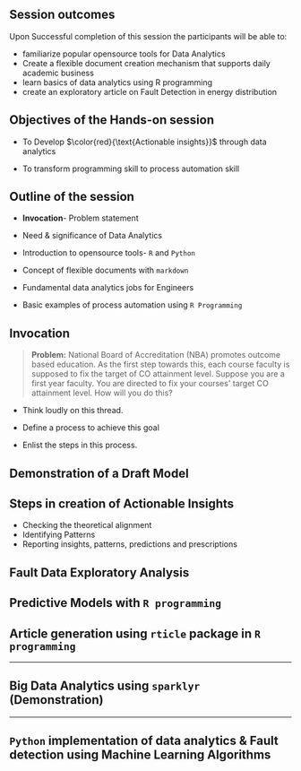 ## Session outcomes

Upon Successful completion of this session the participants will be able to:

- familiarize popular opensource tools for Data Analytics
- Create a flexible document creation mechanism that supports daily academic business
- learn basics of data analytics using R programming
- create an exploratory article on Fault Detection in energy distribution

## Objectives of the Hands-on session

- To Develop $\color{red}{\text{Actionable insights}}$ through data analytics 

- To transform programming skill to process automation skill  


## Outline of the session

- **Invocation**- Problem statement 

- Need & significance of Data Analytics

- Introduction to opensource tools- `R` and `Python`

- Concept of flexible documents with `markdown`

- Fundamental data analytics jobs for Engineers

- Basic examples of process automation using `R Programming`


## Invocation

>**Problem:** National Board of Accreditation (NBA) promotes outcome based education.
> As the first step towards this, each course faculty is supposed to fix the target of CO attainment level.
>  Suppose you are a first year faculty. You are directed to fix your courses' target CO attainment level.
>   How will you do this? 


- Think loudly on this thread.

- Define a process to achieve this goal

- Enlist the steps in this process.

## Demonstration of a Draft Model


## Steps in creation of Actionable Insights

- Checking the theoretical alignment
- Identifying Patterns
- Reporting insights, patterns, predictions and prescriptions

## Fault Data Exploratory Analysis 

## Predictive Models with `R programming`


## Article generation using `rticle` package in `R programming`

----

## Big Data Analytics using `sparklyr` (Demonstration)

----

## `Python` implementation of data analytics \& Fault detection using Machine Learning Algorithms
